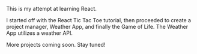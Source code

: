 This is my attempt at learning React.

I started off with the React Tic Tac Toe tutorial, then proceeded to create a project manager, Weather App, and finally the Game of Life. The Weather App utilizes a weather API. 

More projects coming soon. Stay tuned!